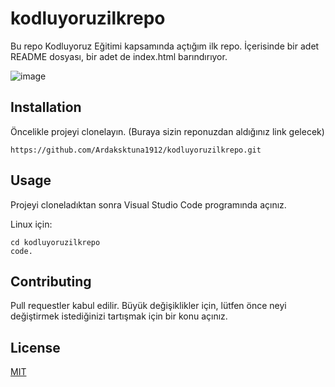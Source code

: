 # kodluyoruzilkrepo
Bu repo Kodluyoruz Eğitimi kapsamında açtığım ilk repo. İçerisinde bir adet README dosyası, bir adet de index.html barındırıyor.

![image](C:\Users\Arda\Desktop\kodluyoruz.png)
## Installation
Öncelikle projeyi clonelayın. (Buraya sizin reponuzdan aldığınız link gelecek)
```
https://github.com/Ardaksktuna1912/kodluyoruzilkrepo.git

```
## Usage
Projeyi cloneladıktan sonra Visual Studio Code programında açınız.

Linux için:

```
cd kodluyoruzilkrepo
code.
```

## Contributing
Pull requestler kabul edilir. Büyük değişiklikler için, lütfen önce neyi değiştirmek istediğinizi tartışmak için bir konu açınız.

## License
[MIT](https://choosealicense.com/licenses/mit/) 